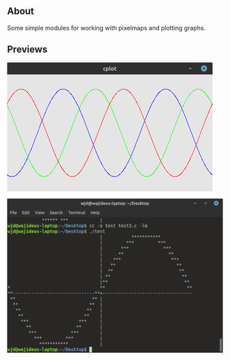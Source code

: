 About
-----

Some simple modules for working with pixelmaps and plotting
graphs.


Previews
-------

![preview1](preview1.png)

![preview2](preview2.png)


